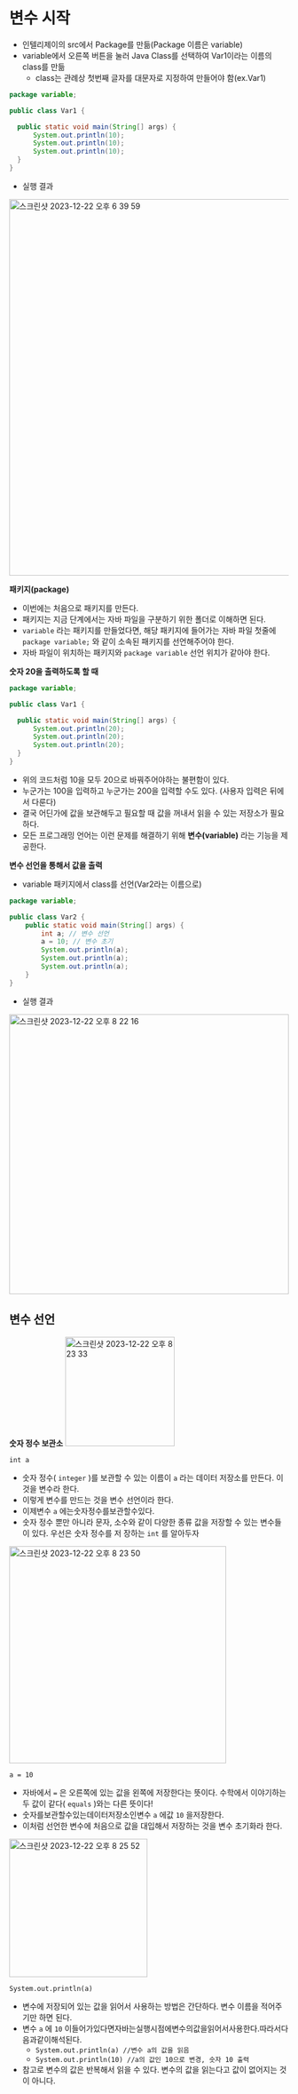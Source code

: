 # 변수 시작
- 인텔리제이의 src에서 Package를 만듦(Package 이름은 variable)
- variable에서 오른쪽 버튼을 눌러 Java Class를 선택하여 Var1이라는 이름의 class를 만듦
  - class는 관례상 첫번째 글자를 대문자로 지정하여 만들어야 함(ex.Var1)

```java
package variable;

public class Var1 {

  public static void main(String[] args) {
      System.out.println(10);
      System.out.println(10);
      System.out.println(10);
  }
}
```
- 실행 결과
<img width="678" alt="스크린샷 2023-12-22 오후 6 39 59" src="https://github.com/ajhwan/Java/assets/129160008/5f291229-b018-421c-bab8-ae404eed41bc">

**패키지(package)**
- 이번에는 처음으로 패키지를 만든다.
- 패키지는 지금 단계에서는 자바 파일을 구분하기 위한 폴더로 이해하면 된다.
- `variable` 라는 패키지를 만들었다면, 해당 패키지에 들어가는 자바 파일 첫줄에 `package variable;` 와 같이 소속된 패키지를 선언해주어야 한다.
- 자바 파일이 위치하는 패키지와 `package variable` 선언 위치가 같아야 한다.

**숫자 20을 출력하도록 할 때**
```java
package variable;

public class Var1 {

  public static void main(String[] args) {
      System.out.println(20);
      System.out.println(20);
      System.out.println(20);
  }
}
```
- 위의 코드처럼 10을 모두 20으로 바꿔주어야하는 불편함이 있다.
- 누군가는 100을 입력하고 누군가는 200을 입력할 수도 있다. (사용자 입력은 뒤에서 다룬다)
- 결국 어딘가에 값을 보관해두고 필요할 때 값을 꺼내서 읽을 수 있는 저장소가 필요하다.
- 모든 프로그래밍 언어는 이런 문제를 해결하기 위해 **변수(variable)** 라는 기능을 제공한다.

**변수 선언을 통해서 값을 출력**
- variable 패키지에서 class를 선언(Var2라는 이름으로)

```java
package variable;

public class Var2 {
    public static void main(String[] args) {
        int a; // 변수 선언
        a = 10; // 변수 초기
        System.out.println(a);
        System.out.println(a);
        System.out.println(a);
    }
}
```
- 실행 결과
<img width="504" alt="스크린샷 2023-12-22 오후 8 22 16" src="https://github.com/ajhwan/Java/assets/129160008/c86a6640-446e-4074-abbc-1b1e5585af36">

## 변수 선언

**숫자 정수 보관소**
<img width="197" alt="스크린샷 2023-12-22 오후 8 23 33" src="https://github.com/ajhwan/Java/assets/129160008/7b8ced55-09d7-4398-8d78-de0880cb6eff">

`int a`
- 숫자 정수( `integer` )를 보관할 수 있는 이름이 `a` 라는 데이터 저장소를 만든다. 이것을 변수라 한다.
- 이렇게 변수를 만드는 것을 변수 선언이라 한다.
- 이제변수 `a` 에는숫자정수를보관할수있다.
- 숫자 정수 뿐만 아니라 문자, 소수와 같이 다양한 종류 값을 저장할 수 있는 변수들이 있다. 우선은 숫자 정수를 저 장하는 `int` 를 알아두자

<img width="391" alt="스크린샷 2023-12-22 오후 8 23 50" src="https://github.com/ajhwan/Java/assets/129160008/67639ab4-e556-492f-8045-2602102a39f0">

`a = 10`
- 자바에서 `=` 은 오른쪽에 있는 값을 왼쪽에 저장한다는 뜻이다. 수학에서 이야기하는 두 값이 같다( `equals` )와는 다른 뜻이다!
- 숫자를보관할수있는데이터저장소인변수 `a` 에값 `10` 을저장한다.
- 이처럼 선언한 변수에 처음으로 값을 대입해서 저장하는 것을 변수 초기화라 한다.

<img width="249" alt="스크린샷 2023-12-22 오후 8 25 52" src="https://github.com/ajhwan/Java/assets/129160008/3a63d2c1-3177-4ea3-bf09-30239fee3c40">

`System.out.println(a)`
- 변수에 저장되어 있는 값을 읽어서 사용하는 방법은 간단하다. 변수 이름을 적어주기만 하면 된다.
- 변수 `a` 에 `10` 이들어가있다면자바는실행시점에변수의값을읽어서사용한다.따라서다음과같이해석된다.
  - `System.out.println(a) //변수 a의 값을 읽음`
  - `System.out.println(10) //a의 값인 10으로 변경, 숫자 10 출력`
- 참고로 변수의 값은 반복해서 읽을 수 있다. 변수의 값을 읽는다고 값이 없어지는 것이 아니다.
